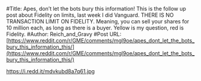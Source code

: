 #Title: Apes, don’t let the bots bury this information! This is the follow up post about Fidelity on limits, last week I did Vanguard. THERE IS NO TRANSACTION LIMIT ON FIDELITY. Meaning, you can sell your shares for 10 million each, as long as there is a buyer. Yellow is my question, red is Fidelity.
#Author: Reich_and_Gravy
#Post URL: [https://www.reddit.com/r/GME/comments/mgl9oe/apes_dont_let_the_bots_bury_this_information_this/](https://www.reddit.com/r/GME/comments/mgl9oe/apes_dont_let_the_bots_bury_this_information_this/)


https://i.redd.it/mdvkubd8a7q61.jpg